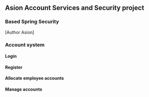 ## Asion Account Services and Security project

### Based Spring Security

[Author Asion]

### Account system
#### Login
#### Register
#### Allocate employee accounts
#### Manage accounts